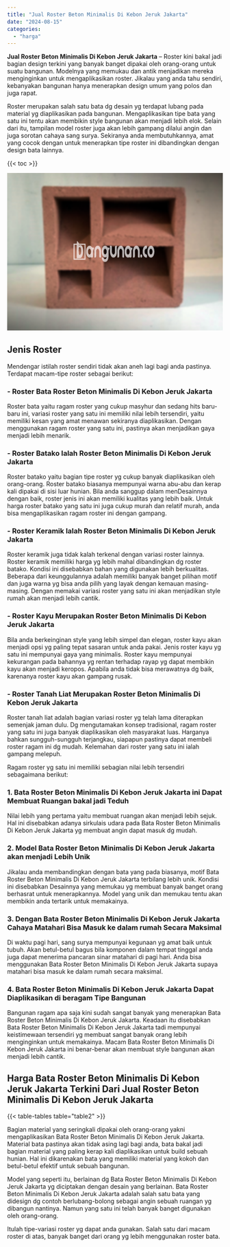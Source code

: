 ```yaml
---
title: "Jual Roster Beton Minimalis Di Kebon Jeruk Jakarta"
date: "2024-08-15"
categories: 
  - "harga"
---
```


**Jual Roster Beton Minimalis Di Kebon Jeruk Jakarta** – Roster kini bakal jadi bagian design terkini yang banyak banget dipakai oleh orang-orang untuk suatu bangunan. Modelnya yang memukau dan antik menjadikan mereka menginginkan untuk mengaplikasikan roster. Jikalau yang anda tahu sendiri, kebanyakan bangunan hanya menerapkan design umum yang polos dan juga rapat.

Roster merupakan salah satu bata dg desain yg terdapat lubang pada material yg diaplikasikan pada bangunan. Mengaplikasikan tipe bata yang satu ini tentu akan membikin style bangunan akan menjadi lebih elok. Selain dari itu, tampilan model roster juga akan lebih gampang dilalui angin dan juga sorotan cahaya sang surya. Sekiranya anda membutuhkannya, amat yang cocok dengan untuk menerapkan tipe roster ini dibandingkan dengan design bata lainnya.

{{< toc >}}

![Jual Roster Beton Minimalis Di Kebon Jeruk Jakarta](/images/bata-roster-minimalis-33.png)

## Jenis Roster

Mendengar istilah roster sendiri tidak akan aneh lagi bagi anda pastinya. Terdapat macam-tipe roster sebagai berikut:

### \- Roster Bata Roster Beton Minimalis Di Kebon Jeruk Jakarta

Roster bata yaitu ragam roster yang cukup masyhur dan sedang hits baru-baru ini, variasi roster yang satu ini memiliki nilai lebih tersendiri, yaitu memiliki kesan yang amat menawan sekiranya diaplikasikan. Dengan menggunakan ragam roster yang satu ini, pastinya akan menjadikan gaya menjadi lebih menarik.

### \- Roster Batako Ialah Roster Beton Minimalis Di Kebon Jeruk Jakarta

Roster batako yaitu bagian tipe roster yg cukup banyak diaplikasikan oleh orang-orang. Roster batako biasanya mempunyai warna abu-abu dan kerap kali dipakai di sisi luar hunian. Bila anda sanggup dalam menDesainnya dengan baik, roster jenis ini akan memiliki kualitas yang lebih baik. Untuk harga roster batako yang satu ini juga cukup murah dan relatif murah, anda bisa mengaplikasikan ragam roster ini dengan gampang.

### \- Roster Keramik Ialah Roster Beton Minimalis Di Kebon Jeruk Jakarta

Roster keramik juga tidak kalah terkenal dengan variasi roster lainnya. Roster keramik memiliki harga yg lebih mahal dibandingkan dg roster batako. Kondisi ini disebabkan bahan yang digunakan lebih berkualitas. Beberapa dari keunggulannya adalah memiliki banyak banget pilihan motif dan juga warna yg bisa anda pilih yang layak dengan kemauan masing-masing. Dengan memakai variasi roster yang satu ini akan menjadikan style rumah akan menjadi lebih cantik.

### \- Roster Kayu Merupakan Roster Beton Minimalis Di Kebon Jeruk Jakarta

Bila anda berkeinginan style yang lebih simpel dan elegan, roster kayu akan menjadi opsi yg paling tepat sasaran untuk anda pakai. Jenis roster kayu yg satu ini mempunyai gaya yang minimalis. Roster kayu mempunyai kekurangan pada bahannya yg rentan terhadap rayap yg dapat membikin kayu akan menjadi keropos. Apabila anda tidak bisa merawatnya dg baik, karenanya roster kayu akan gampang rusak.

### \- Roster Tanah Liat Merupakan Roster Beton Minimalis Di Kebon Jeruk Jakarta

Roster tanah liat adalah bagian variasi roster yg telah lama diterapkan semenjak jaman dulu. Dg mengutamakan konsep tradisional, ragam roster yang satu ini juga banyak diaplikasikan oleh masyarakat luas. Harganya bahkan sungguh-sungguh terjangkau, siapapun pastinya dapat membeli roster ragam ini dg mudah. Kelemahan dari roster yang satu ini ialah gampang melepuh.

Ragam roster yg satu ini memiliki sebagian nilai lebih tersendiri sebagaimana berikut:

### 1\. Bata Roster Beton Minimalis Di Kebon Jeruk Jakarta ini Dapat Membuat Ruangan bakal jadi Teduh

Nilai lebih yang pertama yaitu membuat ruangan akan menjadi lebih sejuk. Hal ini disebabkan adanya sirkulais udara pada Bata Roster Beton Minimalis Di Kebon Jeruk Jakarta yg membuat angin dapat masuk dg mudah.

### 2\. Model Bata Roster Beton Minimalis Di Kebon Jeruk Jakarta akan menjadi Lebih Unik

Jikalau anda membandingkan dengan bata yang pada biasanya, motif Bata Roster Beton Minimalis Di Kebon Jeruk Jakarta terbilang lebih unik. Kondisi ini disebabkan Desainnya yang memukau yg membuat banyak banget orang berhasrat untuk menerapkannya. Model yang unik dan memukau tentu akan membikin anda tertarik untuk memakainya.

### 3\. Dengan Bata Roster Beton Minimalis Di Kebon Jeruk Jakarta Cahaya Matahari Bisa Masuk ke dalam rumah Secara Maksimal

Di waktu pagi hari, sang surya mempunyai kegunaan yg amat baik untuk tubuh. Akan betul-betul bagus bila komponen dalam tempat tinggal anda juga dapat menerima pancaran sinar matahari di pagi hari. Anda bisa menggunakan Bata Roster Beton Minimalis Di Kebon Jeruk Jakarta supaya matahari bisa masuk ke dalam rumah secara maksimal.

### 4\. Bata Roster Beton Minimalis Di Kebon Jeruk Jakarta Dapat Diaplikasikan di beragam Tipe Bangunan

Bangunan ragam apa saja kini sudah sangat banyak yang menerapkan Bata Roster Beton Minimalis Di Kebon Jeruk Jakarta. Keadaan itu disebabkan Bata Roster Beton Minimalis Di Kebon Jeruk Jakarta tadi mempunyai keistimewaan tersendiri yg membuat sangat banyak orang lebih menginginkan untuk memakainya. Macam Bata Roster Beton Minimalis Di Kebon Jeruk Jakarta ini benar-benar akan membuat style bangunan akan menjadi lebih cantik.

## Harga Bata Roster Beton Minimalis Di Kebon Jeruk Jakarta Terkini Dari Jual Roster Beton Minimalis Di Kebon Jeruk Jakarta

{{< table-tables table="table2" >}}

Bagian material yang seringkali dipakai oleh orang-orang yakni mengaplikasikan Bata Roster Beton Minimalis Di Kebon Jeruk Jakarta. Material bata pastinya akan tidak asing lagi bagi anda, bata bakal jadi bagian material yang paling kerap kali diaplikasikan untuk build sebuah hunian. Hal ini dikarenakan bata yang memiliki material yang kokoh dan betul-betul efektif untuk sebuah bangunan.

Model yang seperti itu, berlainan dg Bata Roster Beton Minimalis Di Kebon Jeruk Jakarta yg diciptakan dengan desain yang berlainan. Bata Roster Beton Minimalis Di Kebon Jeruk Jakarta adalah salah satu bata yang didesign dg contoh berlubang-bolong sebagai angin sebuah ruangan yg dibangun nantinya. Namun yang satu ini telah banyak banget digunakan oleh orang-orang.

Itulah tipe-variasi roster yg dapat anda gunakan. Salah satu dari macam roster di atas, banyak banget dari orang yg lebih menggunakan roster bata.
